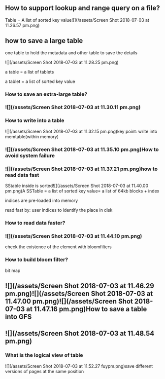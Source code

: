 ## How to support lookup and range query on a file?

Table = A list of sorted key value![](/assets/Screen Shot 2018-07-03 at 11.26.57 pm.png)

## how to save a large table

one table to hold the metadata and other table to save the details

![](/assets/Screen Shot 2018-07-03 at 11.28.25 pm.png)

a table =  a list of tablets

a tablet = a list of sorted key value

### How to save an extra-large table?

### ![](/assets/Screen Shot 2018-07-03 at 11.30.11 pm.png)

### How to write into a table

![](/assets/Screen Shot 2018-07-03 at 11.32.15 pm.png)key point: write into memtable\(within memory\)

### ![](/assets/Screen Shot 2018-07-03 at 11.35.10 pm.png)How to avoid system failure

### ![](/assets/Screen Shot 2018-07-03 at 11.37.21 pm.png)how to read data fast

SStable inside is sorted![](/assets/Screen Shot 2018-07-03 at 11.40.00 pm.png)A SSTable = a list of sorted key value= a list of 64kb blocks + index

indices are pre-loaded into memory

read fast by: user indices to identify the place in disk

### How to read data faster?

### ![](/assets/Screen Shot 2018-07-03 at 11.44.10 pm.png)

check the existence of the element with bloomfilters

### How to build bloom filter?

bit map

## ![](/assets/Screen Shot 2018-07-03 at 11.46.29 pm.png)![](/assets/Screen Shot 2018-07-03 at 11.47.00 pm.png)![](/assets/Screen Shot 2018-07-03 at 11.47.16 pm.png)How to save a table into GFS

## ![](/assets/Screen Shot 2018-07-03 at 11.48.54 pm.png)

### What is the logical view of table

![](/assets/Screen Shot 2018-07-03 at 11.52.27 fuypm.png)save different versions of pages at the same position



